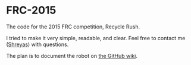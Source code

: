 # FRC-2015

The code for the 2015 FRC competition, Recycle Rush.

I tried to make it very simple, readable, and clear. Feel free to contact me ([Shreyas](https://github.com/anubiann00b)) with questions.

The plan is to document the robot on [the GitHub wiki](https://github.com/SaintsRobotics/FRC-2015/wiki).
